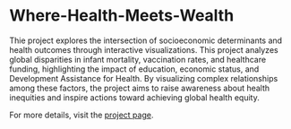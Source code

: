 # Where-Health-Meets-Wealth
Thie project explores the intersection of socioeconomic determinants and health outcomes through interactive visualizations. This project analyzes global disparities in infant mortality, vaccination rates, and healthcare funding, highlighting the impact of education, economic status, and Development Assistance for Health. By visualizing complex relationships among these factors, the project aims to raise awareness about health inequities and inspire actions toward achieving global health equity.

For more details, visit the <a href="https://xgui17.github.io/Where-Health-Meets-Wealth/">project page</a>.
